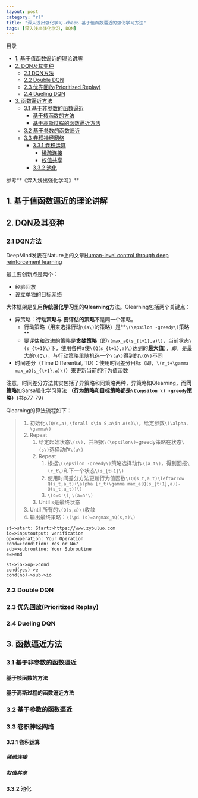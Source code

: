 ```yaml
---
layout: post
category: "rl"
title: "深入浅出强化学习-chap6 基于值函数逼近的强化学习方法"
tags: [深入浅出强化学习, DQN]
---
```


目录

<!-- TOC -->

- [1. 基于值函数逼近的理论讲解](#1-基于值函数逼近的理论讲解)
- [2. DQN及其变种](#2-dqn及其变种)
    - [2.1 DQN方法](#21-dqn方法)
    - [2.2 Double DQN](#22-double-dqn)
    - [2.3 优先回放(Prioritized Replay)](#23-优先回放prioritized-replay)
    - [2.4 Dueling DQN](#24-dueling-dqn)
- [3. 函数逼近方法](#3-函数逼近方法)
    - [3.1 基于非参数的函数逼近](#31-基于非参数的函数逼近)
        - [基于核函数的方法](#基于核函数的方法)
        - [基于高斯过程的函数逼近方法](#基于高斯过程的函数逼近方法)
    - [3.2 基于参数的函数逼近](#32-基于参数的函数逼近)
    - [3.3 卷积神经网络](#33-卷积神经网络)
        - [3.3.1 卷积运算](#331-卷积运算)
            - [稀疏连接](#稀疏连接)
            - [权值共享](#权值共享)
        - [3.3.2 池化](#332-池化)

<!-- /TOC -->



参考**《深入浅出强化学习》**

## 1. 基于值函数逼近的理论讲解

## 2. DQN及其变种

### 2.1 DQN方法

DeepMind发表在Nature上的文章[Human-level control through deep reinforcement learning](https://daiwk.github.io/assets/dqn.pdf)

最主要创新点是两个：

+ 经验回放
+ 设立单独的目标网络

大体框架是复用**传统强化学习**里的**Qlearning**方法。Qlearning包括两个关键点：

+ 异策略：**行动策略**与 **要评估的策略**不是同一个策略。
    + 行动策略（用来选择行动`\(a\)`的策略）是**`\(\epsilon -greedy\)`策略**
    + 要评估和改进的策略是**贪婪策略**（即`\(max_aQ(s_{t+1},a)\)`，当前状态`\(s_{t+1}\)`下，使用各种a使`\(Q(s_{t+1},a)\)`达到的**最大值**），即，是最大的`\(Q\)`，与行动策略里随机选一个`\(a\)`得到的`\(Q\)`不同
+ 时间差分（Time Differential, TD）：使用时间差分目标（即，`\(r_t+\gamma max_aQ(s_{t+1},a)\)`）来更新当前的行为值函数

注意，时间差分方法其实包括了异策略和同策略两种，异策略如Qlearning，而**同策略**如Sarsa强化学习算法 **（行为策略和目标策略都是`\(\epsilon \) -greedy`策略）**(书p77-79)

Qlearning的算法流程如下：

>1. 初始化`\(Q(s,a),\forall s\in S,a\in A(s)\)`，给定参数`\(\alpha, \gamma\)`
>1. Repeat
>    1. 给定起始状态`\(s\)`，并根据`\(\epsilon\)`-greedy策略在状态`\(s\)`选择动作`\(a\)`
>    1. Repeat
>        1. 根据`\(\epsilon -greedy\)`策略选择动作`\(a_t\)`，得到回报`\(r_t\)`和下一个状态`\(s_{t+1}\)`
>        1. 使用时间差分方法更新行为值函数`\(Q(s_t,a_t)\leftarrow Q(s_t,a_t)+\alpha [r_t+\gamma max_a(Q(s_{t+1},a))-Q(s_t,a_t)]\)`
>        1. `\(s=s'\)`, `\(a=a'\)`
>    1. Until s是最终状态
>1. Until 所有的`\(Q(s,a)\)`收敛
>1. 输出最终策略：`\(\pi (s)=argmax_aQ(s,a)\)`

```flow
st=>start: Start:>https://www.zybuluo.com
io=>inputoutput: verification
op=>operation: Your Operation
cond=>condition: Yes or No?
sub=>subroutine: Your Subroutine
e=>end

st->io->op->cond
cond(yes)->e
cond(no)->sub->io
```


### 2.2 Double DQN

### 2.3 优先回放(Prioritized Replay)

### 2.4 Dueling DQN

## 3. 函数逼近方法

### 3.1 基于非参数的函数逼近

#### 基于核函数的方法

#### 基于高斯过程的函数逼近方法

### 3.2 基于参数的函数逼近

### 3.3 卷积神经网络

#### 3.3.1 卷积运算

##### 稀疏连接

##### 权值共享

#### 3.3.2 池化
